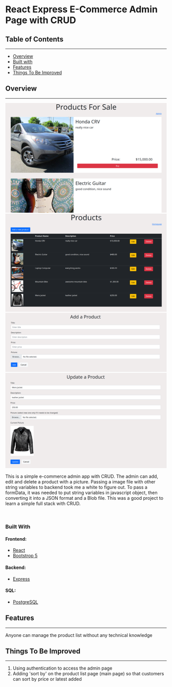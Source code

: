 # React Express E-Commerce Admin Page with CRUD

## Table of Contents
---
- [Overview](#overview)
- [Built with](#built-with)
- [Features](#features)
- [Things To Be Improved](#things-to-be-improved)

## Overview
---
![main page](./main_page.png)
![admin page](./admin_page.png)
![add product page](./add_product_page.png)
![update product page](./update_page.png)

This is a simple e-commerce admin app with CRUD. The admin can add, edit and 
delete a product with a picture. 
Passing a image file with other string variables to backend took me a white to figure out. To pass a formData, it was needed to put string variables in javascript object, then converting it into a JSON format and a Blob file. This was a good project to learn a simple full stack with CRUD. 

&nbsp;
### Built With

#### Frontend:
- [React](https://reactjs.org/)
- [Bootstrop 5](https://getbootstrap.com/)

#### Backend:
- [Express](https://expressjs.com/)

#### SQL:
- [PostgreSQL](https://www.postgresql.org/)

## Features
---
Anyone can manage the product list without any technical knowledge

## Things To Be Improved
----
1. Using authentication to access the admin page
2. Adding 'sort by' on the product list page (main page) so that customers can sort by price or latest added

